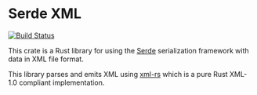 # Serde XML

[![Build Status](https://travis-ci.org/punkstarman/serde-xml.svg?branch=master)](https://travis-ci.org/punkstarman/serde-xml)

This crate is a Rust library for using the [Serde] serialization framework with data in XML file format.

[Serde]: https://github.com/serde-rs/serde

This library parses and emits XML using [xml-rs] which is a pure Rust XML-1.0 compliant implementation.

[xml-rs]: https://github.com/netvl/xml-rs

